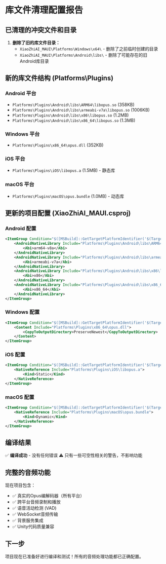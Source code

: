 # 库文件清理配置报告

## 已清理的冲突文件和目录

1. **删除了旧的库文件目录：**
   - `XiaoZhiAI_MAUI\Platforms\Windows\x64\` - 删除了之前临时创建的目录
   - `XiaoZhiAI_MAUI\Platforms\Android\libs\` - 删除了可能存在的旧Android库目录

## 新的库文件结构 (Platforms\Plugins\)

### Android 平台
- `Platforms\Plugins\Android\libs\ARM64\libopus.so` (358KB)
- `Platforms\Plugins\Android\libs\armeabi-v7a\libopus.so` (1006KB)
- `Platforms\Plugins\Android\libs\x86\libopus.so` (1.2MB)
- `Platforms\Plugins\Android\libs\x86_64\libopus.so` (1.3MB)

### Windows 平台
- `Platforms\Plugins\x86_64\opus.dll` (352KB)

### iOS 平台
- `Platforms\Plugins\iOS\libopus.a` (1.5MB) - 静态库

### macOS 平台
- `Platforms\Plugins\macOS\opus.bundle` (1.0MB) - 动态库

## 更新的项目配置 (XiaoZhiAI_MAUI.csproj)

### Android 配置
```xml
<ItemGroup Condition="$([MSBuild]::GetTargetPlatformIdentifier('$(TargetFramework)')) == 'android'">
    <AndroidNativeLibrary Include="Platforms\Plugins\Android\libs\ARM64\libopus.so">
        <Abi>arm64-v8a</Abi>
    </AndroidNativeLibrary>
    <AndroidNativeLibrary Include="Platforms\Plugins\Android\libs\armeabi-v7a\libopus.so">
        <Abi>armeabi-v7a</Abi>
    </AndroidNativeLibrary>
    <AndroidNativeLibrary Include="Platforms\Plugins\Android\libs\x86\libopus.so">
        <Abi>x86</Abi>
    </AndroidNativeLibrary>
    <AndroidNativeLibrary Include="Platforms\Plugins\Android\libs\x86_64\libopus.so">
        <Abi>x86_64</Abi>
    </AndroidNativeLibrary>
</ItemGroup>
```

### Windows 配置
```xml
<ItemGroup Condition="$([MSBuild]::GetTargetPlatformIdentifier('$(TargetFramework)')) == 'windows'">
    <Content Include="Platforms\Plugins\x86_64\opus.dll">
        <CopyToOutputDirectory>PreserveNewest</CopyToOutputDirectory>
    </Content>
</ItemGroup>
```

### iOS 配置
```xml
<ItemGroup Condition="$([MSBuild]::GetTargetPlatformIdentifier('$(TargetFramework)')) == 'ios'">
    <NativeReference Include="Platforms\Plugins\iOS\libopus.a">
        <Kind>Static</Kind>
    </NativeReference>
</ItemGroup>
```

### macOS 配置
```xml
<ItemGroup Condition="$([MSBuild]::GetTargetPlatformIdentifier('$(TargetFramework)')) == 'maccatalyst'">
    <NativeReference Include="Platforms\Plugins\macOS\opus.bundle">
        <Kind>Dynamic</Kind>
    </NativeReference>
</ItemGroup>
```

## 编译结果
✅ **编译成功** - 没有任何错误
⚠️ 只有一些可空性相关的警告，不影响功能

## 完整的音频功能
现在项目包含：
- ✅ 真实的Opus编解码器（所有平台）
- ✅ 跨平台音频录制和播放
- ✅ 语音活动检测 (VAD)
- ✅ WebSocket音频传输
- ✅ 背景服务集成
- ✅ Unity代码质量兼容

## 下一步
项目现在已准备好进行编译和测试！所有的音频处理功能都已正确配置。 
